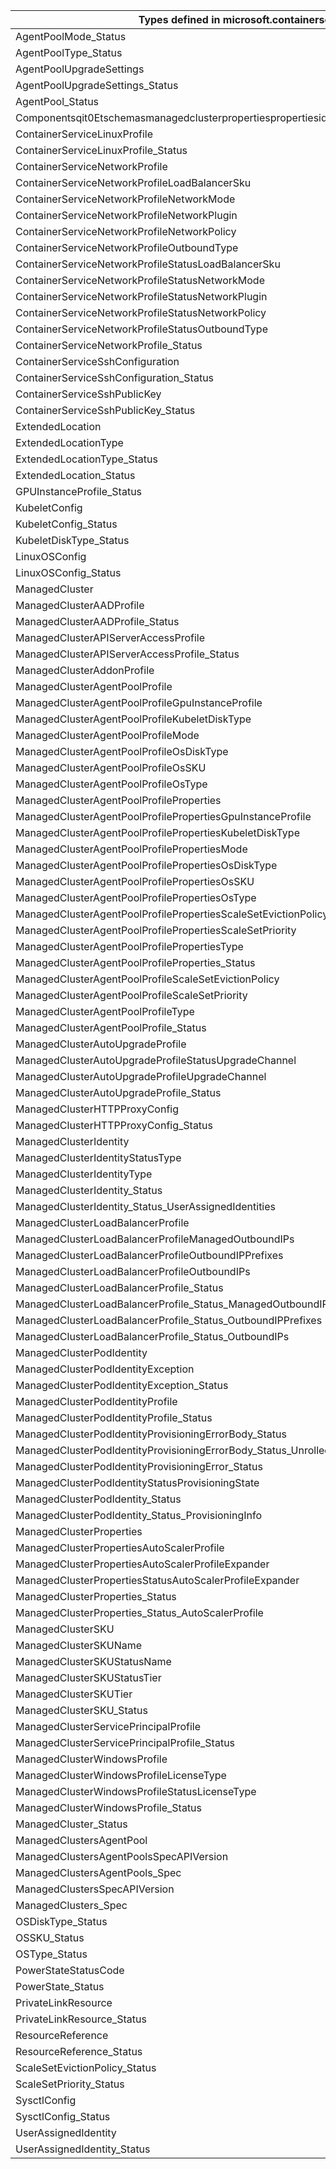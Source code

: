 | Types defined in microsoft.containerservice                                                  | v1alpha1api20210501 |
|----------------------------------------------------------------------------------------------|---------------------|
| AgentPoolMode_Status                                                                         | v1alpha1api20210501 |
| AgentPoolType_Status                                                                         | v1alpha1api20210501 |
| AgentPoolUpgradeSettings                                                                     | v1alpha1api20210501 |
| AgentPoolUpgradeSettings_Status                                                              | v1alpha1api20210501 |
| AgentPool_Status                                                                             | v1alpha1api20210501 |
| Componentsqit0Etschemasmanagedclusterpropertiespropertiesidentityprofileadditionalproperties | v1alpha1api20210501 |
| ContainerServiceLinuxProfile                                                                 | v1alpha1api20210501 |
| ContainerServiceLinuxProfile_Status                                                          | v1alpha1api20210501 |
| ContainerServiceNetworkProfile                                                               | v1alpha1api20210501 |
| ContainerServiceNetworkProfileLoadBalancerSku                                                | v1alpha1api20210501 |
| ContainerServiceNetworkProfileNetworkMode                                                    | v1alpha1api20210501 |
| ContainerServiceNetworkProfileNetworkPlugin                                                  | v1alpha1api20210501 |
| ContainerServiceNetworkProfileNetworkPolicy                                                  | v1alpha1api20210501 |
| ContainerServiceNetworkProfileOutboundType                                                   | v1alpha1api20210501 |
| ContainerServiceNetworkProfileStatusLoadBalancerSku                                          | v1alpha1api20210501 |
| ContainerServiceNetworkProfileStatusNetworkMode                                              | v1alpha1api20210501 |
| ContainerServiceNetworkProfileStatusNetworkPlugin                                            | v1alpha1api20210501 |
| ContainerServiceNetworkProfileStatusNetworkPolicy                                            | v1alpha1api20210501 |
| ContainerServiceNetworkProfileStatusOutboundType                                             | v1alpha1api20210501 |
| ContainerServiceNetworkProfile_Status                                                        | v1alpha1api20210501 |
| ContainerServiceSshConfiguration                                                             | v1alpha1api20210501 |
| ContainerServiceSshConfiguration_Status                                                      | v1alpha1api20210501 |
| ContainerServiceSshPublicKey                                                                 | v1alpha1api20210501 |
| ContainerServiceSshPublicKey_Status                                                          | v1alpha1api20210501 |
| ExtendedLocation                                                                             | v1alpha1api20210501 |
| ExtendedLocationType                                                                         | v1alpha1api20210501 |
| ExtendedLocationType_Status                                                                  | v1alpha1api20210501 |
| ExtendedLocation_Status                                                                      | v1alpha1api20210501 |
| GPUInstanceProfile_Status                                                                    | v1alpha1api20210501 |
| KubeletConfig                                                                                | v1alpha1api20210501 |
| KubeletConfig_Status                                                                         | v1alpha1api20210501 |
| KubeletDiskType_Status                                                                       | v1alpha1api20210501 |
| LinuxOSConfig                                                                                | v1alpha1api20210501 |
| LinuxOSConfig_Status                                                                         | v1alpha1api20210501 |
| ManagedCluster                                                                               | v1alpha1api20210501 |
| ManagedClusterAADProfile                                                                     | v1alpha1api20210501 |
| ManagedClusterAADProfile_Status                                                              | v1alpha1api20210501 |
| ManagedClusterAPIServerAccessProfile                                                         | v1alpha1api20210501 |
| ManagedClusterAPIServerAccessProfile_Status                                                  | v1alpha1api20210501 |
| ManagedClusterAddonProfile                                                                   | v1alpha1api20210501 |
| ManagedClusterAgentPoolProfile                                                               | v1alpha1api20210501 |
| ManagedClusterAgentPoolProfileGpuInstanceProfile                                             | v1alpha1api20210501 |
| ManagedClusterAgentPoolProfileKubeletDiskType                                                | v1alpha1api20210501 |
| ManagedClusterAgentPoolProfileMode                                                           | v1alpha1api20210501 |
| ManagedClusterAgentPoolProfileOsDiskType                                                     | v1alpha1api20210501 |
| ManagedClusterAgentPoolProfileOsSKU                                                          | v1alpha1api20210501 |
| ManagedClusterAgentPoolProfileOsType                                                         | v1alpha1api20210501 |
| ManagedClusterAgentPoolProfileProperties                                                     | v1alpha1api20210501 |
| ManagedClusterAgentPoolProfilePropertiesGpuInstanceProfile                                   | v1alpha1api20210501 |
| ManagedClusterAgentPoolProfilePropertiesKubeletDiskType                                      | v1alpha1api20210501 |
| ManagedClusterAgentPoolProfilePropertiesMode                                                 | v1alpha1api20210501 |
| ManagedClusterAgentPoolProfilePropertiesOsDiskType                                           | v1alpha1api20210501 |
| ManagedClusterAgentPoolProfilePropertiesOsSKU                                                | v1alpha1api20210501 |
| ManagedClusterAgentPoolProfilePropertiesOsType                                               | v1alpha1api20210501 |
| ManagedClusterAgentPoolProfilePropertiesScaleSetEvictionPolicy                               | v1alpha1api20210501 |
| ManagedClusterAgentPoolProfilePropertiesScaleSetPriority                                     | v1alpha1api20210501 |
| ManagedClusterAgentPoolProfilePropertiesType                                                 | v1alpha1api20210501 |
| ManagedClusterAgentPoolProfileProperties_Status                                              | v1alpha1api20210501 |
| ManagedClusterAgentPoolProfileScaleSetEvictionPolicy                                         | v1alpha1api20210501 |
| ManagedClusterAgentPoolProfileScaleSetPriority                                               | v1alpha1api20210501 |
| ManagedClusterAgentPoolProfileType                                                           | v1alpha1api20210501 |
| ManagedClusterAgentPoolProfile_Status                                                        | v1alpha1api20210501 |
| ManagedClusterAutoUpgradeProfile                                                             | v1alpha1api20210501 |
| ManagedClusterAutoUpgradeProfileStatusUpgradeChannel                                         | v1alpha1api20210501 |
| ManagedClusterAutoUpgradeProfileUpgradeChannel                                               | v1alpha1api20210501 |
| ManagedClusterAutoUpgradeProfile_Status                                                      | v1alpha1api20210501 |
| ManagedClusterHTTPProxyConfig                                                                | v1alpha1api20210501 |
| ManagedClusterHTTPProxyConfig_Status                                                         | v1alpha1api20210501 |
| ManagedClusterIdentity                                                                       | v1alpha1api20210501 |
| ManagedClusterIdentityStatusType                                                             | v1alpha1api20210501 |
| ManagedClusterIdentityType                                                                   | v1alpha1api20210501 |
| ManagedClusterIdentity_Status                                                                | v1alpha1api20210501 |
| ManagedClusterIdentity_Status_UserAssignedIdentities                                         | v1alpha1api20210501 |
| ManagedClusterLoadBalancerProfile                                                            | v1alpha1api20210501 |
| ManagedClusterLoadBalancerProfileManagedOutboundIPs                                          | v1alpha1api20210501 |
| ManagedClusterLoadBalancerProfileOutboundIPPrefixes                                          | v1alpha1api20210501 |
| ManagedClusterLoadBalancerProfileOutboundIPs                                                 | v1alpha1api20210501 |
| ManagedClusterLoadBalancerProfile_Status                                                     | v1alpha1api20210501 |
| ManagedClusterLoadBalancerProfile_Status_ManagedOutboundIPs                                  | v1alpha1api20210501 |
| ManagedClusterLoadBalancerProfile_Status_OutboundIPPrefixes                                  | v1alpha1api20210501 |
| ManagedClusterLoadBalancerProfile_Status_OutboundIPs                                         | v1alpha1api20210501 |
| ManagedClusterPodIdentity                                                                    | v1alpha1api20210501 |
| ManagedClusterPodIdentityException                                                           | v1alpha1api20210501 |
| ManagedClusterPodIdentityException_Status                                                    | v1alpha1api20210501 |
| ManagedClusterPodIdentityProfile                                                             | v1alpha1api20210501 |
| ManagedClusterPodIdentityProfile_Status                                                      | v1alpha1api20210501 |
| ManagedClusterPodIdentityProvisioningErrorBody_Status                                        | v1alpha1api20210501 |
| ManagedClusterPodIdentityProvisioningErrorBody_Status_Unrolled                               | v1alpha1api20210501 |
| ManagedClusterPodIdentityProvisioningError_Status                                            | v1alpha1api20210501 |
| ManagedClusterPodIdentityStatusProvisioningState                                             | v1alpha1api20210501 |
| ManagedClusterPodIdentity_Status                                                             | v1alpha1api20210501 |
| ManagedClusterPodIdentity_Status_ProvisioningInfo                                            | v1alpha1api20210501 |
| ManagedClusterProperties                                                                     | v1alpha1api20210501 |
| ManagedClusterPropertiesAutoScalerProfile                                                    | v1alpha1api20210501 |
| ManagedClusterPropertiesAutoScalerProfileExpander                                            | v1alpha1api20210501 |
| ManagedClusterPropertiesStatusAutoScalerProfileExpander                                      | v1alpha1api20210501 |
| ManagedClusterProperties_Status                                                              | v1alpha1api20210501 |
| ManagedClusterProperties_Status_AutoScalerProfile                                            | v1alpha1api20210501 |
| ManagedClusterSKU                                                                            | v1alpha1api20210501 |
| ManagedClusterSKUName                                                                        | v1alpha1api20210501 |
| ManagedClusterSKUStatusName                                                                  | v1alpha1api20210501 |
| ManagedClusterSKUStatusTier                                                                  | v1alpha1api20210501 |
| ManagedClusterSKUTier                                                                        | v1alpha1api20210501 |
| ManagedClusterSKU_Status                                                                     | v1alpha1api20210501 |
| ManagedClusterServicePrincipalProfile                                                        | v1alpha1api20210501 |
| ManagedClusterServicePrincipalProfile_Status                                                 | v1alpha1api20210501 |
| ManagedClusterWindowsProfile                                                                 | v1alpha1api20210501 |
| ManagedClusterWindowsProfileLicenseType                                                      | v1alpha1api20210501 |
| ManagedClusterWindowsProfileStatusLicenseType                                                | v1alpha1api20210501 |
| ManagedClusterWindowsProfile_Status                                                          | v1alpha1api20210501 |
| ManagedCluster_Status                                                                        | v1alpha1api20210501 |
| ManagedClustersAgentPool                                                                     | v1alpha1api20210501 |
| ManagedClustersAgentPoolsSpecAPIVersion                                                      | v1alpha1api20210501 |
| ManagedClustersAgentPools_Spec                                                               | v1alpha1api20210501 |
| ManagedClustersSpecAPIVersion                                                                | v1alpha1api20210501 |
| ManagedClusters_Spec                                                                         | v1alpha1api20210501 |
| OSDiskType_Status                                                                            | v1alpha1api20210501 |
| OSSKU_Status                                                                                 | v1alpha1api20210501 |
| OSType_Status                                                                                | v1alpha1api20210501 |
| PowerStateStatusCode                                                                         | v1alpha1api20210501 |
| PowerState_Status                                                                            | v1alpha1api20210501 |
| PrivateLinkResource                                                                          | v1alpha1api20210501 |
| PrivateLinkResource_Status                                                                   | v1alpha1api20210501 |
| ResourceReference                                                                            | v1alpha1api20210501 |
| ResourceReference_Status                                                                     | v1alpha1api20210501 |
| ScaleSetEvictionPolicy_Status                                                                | v1alpha1api20210501 |
| ScaleSetPriority_Status                                                                      | v1alpha1api20210501 |
| SysctlConfig                                                                                 | v1alpha1api20210501 |
| SysctlConfig_Status                                                                          | v1alpha1api20210501 |
| UserAssignedIdentity                                                                         | v1alpha1api20210501 |
| UserAssignedIdentity_Status                                                                  | v1alpha1api20210501 |
